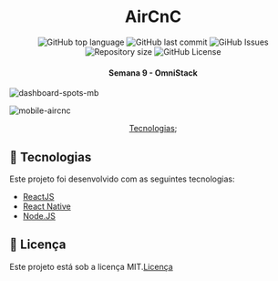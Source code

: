 <h1 align="center">
  AirCnC
</h1>

<p align="center">
  <img alt="GitHub top language" src="https://img.shields.io/github/languages/top/dhemesmota/reactjs-react-native-node-aircnc">
  
  <img alt="GitHub last commit" src="https://img.shields.io/github/last-commit/dhemesmota/reactjs-react-native-node-aircnc">
  
  <img alt="GiHub Issues" src="https://img.shields.io/github/issues/dhemesmota/reactjs-react-native-node-aircnc" >
  
  <img alt="Repository size" src="https://img.shields.io/github/repo-size/dhemesmota/reactjs-react-native-node-aircnc">
  
  <img alt="GitHub License" src="https://img.shields.io/github/license/dhemesmota/reactjs-react-native-node-aircnc">

</p>

<h4 align="center">Semana 9 - OmniStack</h4>


![dashboard-spots-mb](https://user-images.githubusercontent.com/26680031/66260227-37dd4400-e792-11e9-93dc-6d7c0a748c21.jpg)


![mobile-aircnc](https://user-images.githubusercontent.com/26680031/66260249-8a1e6500-e792-11e9-922e-6a247e60546b.jpg)

<p align="center">
  <a href="#rocket-tecnologias">Tecnologias</a>;
</p>

## :rocket: Tecnologias

Este projeto foi desenvolvido com as seguintes tecnologias:

- [ReactJS][reactjs]
- [React Native][react-native]
- [Node.JS][nodejs]



## :memo: Licença
Este projeto está sob a licença MIT.[Licença](https://github.com/dhemesmota/reactjs-react-native-node-aircnc/blob/master/LICENSE)

[reactjs]: https://pt-br.reactjs.org/
[react-native]: https://facebook.github.io/react-native/
[nodejs]: https://nodejs.org/en/
